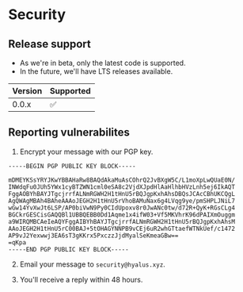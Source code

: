 # Security

## Release support

* As we're in beta, only the latest code is supported.
* In the future, we'll have LTS releases available.

| Version | Supported          |
| ------- | ------------------ |
| 0.0.x   | :white_check_mark: |

## Reporting vulnerabilites

1. Encrypt your message with our PGP key.

```
-----BEGIN PGP PUBLIC KEY BLOCK-----

mDMEYKSsYRYJKwYBBAHaRw8BAQdAkaMuAsCOhrQ2JvBXgW5C/L1moXpLwQUaE0N/
INWdqFu0JUh5YWx1cyBTZWN1cml0eSA8c2VjdXJpdHlAaHlhbHVzLnh5ej6IkAQT
FggAOBYhBAYJTgcjrrfALNmRGWH2H1tHnU5rBQJgpKxhAhsDBQsJCAcCBhUKCQgL
AgQWAgMBAh4BAheAAAoJEGH2H1tHnU5rVhoBAMuNax6g4LVqg9ye/pmSHPLJNiL7
wGw14YvXwJt6LSP/AP0biVwN9Py0CIdUpoxv8r0JwANc0tw/d72R+QyK+RGsCLg4
BGCkrGESCisGAQQBl1UBBQEBB0Dd1Aqme1x4ifW03+Vf5MKVhrK96dPAIXmOuggm
a9WIRQMBCAeIeAQYFggAIBYhBAYJTgcjrrfALNmRGWH2H1tHnU5rBQJgpKxhAhsM
AAoJEGH2H1tHnU5rC00BAJ+5tOHAGYNNPB9vCEj6uR2whGTtaefWTNkUef/c1472
AP9vJ2Yexwwj3EA6sT3gKKrx5PxczzJjdMyalSeKmeaGBw==
=qKpa
-----END PGP PUBLIC KEY BLOCK-----
```

2. Email your message to `security@hyalus.xyz`.

3. You'll receive a reply within 48 hours.